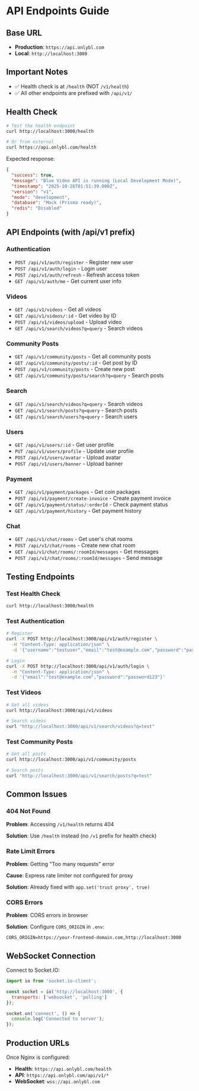 # API Endpoints Guide

## Base URL

- **Production**: `https://api.onlybl.com`
- **Local**: `http://localhost:3000`

## Important Notes

- ✅ Health check is at `/health` (NOT `/v1/health`)
- ✅ All other endpoints are prefixed with `/api/v1/`

## Health Check

```bash
# Test the health endpoint
curl http://localhost:3000/health

# Or from external
curl https://api.onlybl.com/health
```

Expected response:
```json
{
  "success": true,
  "message": "Blue Video API is running (Local Development Mode)",
  "timestamp": "2025-10-26T01:51:39.000Z",
  "version": "v1",
  "mode": "development",
  "database": "Mock (Prisma ready)",
  "redis": "Disabled"
}
```

## API Endpoints (with /api/v1 prefix)

### Authentication
- `POST /api/v1/auth/register` - Register new user
- `POST /api/v1/auth/login` - Login user
- `POST /api/v1/auth/refresh` - Refresh access token
- `GET /api/v1/auth/me` - Get current user info

### Videos
- `GET /api/v1/videos` - Get all videos
- `GET /api/v1/videos/:id` - Get video by ID
- `POST /api/v1/videos/upload` - Upload video
- `GET /api/v1/search/videos?q=query` - Search videos

### Community Posts
- `GET /api/v1/community/posts` - Get all community posts
- `GET /api/v1/community/posts/:id` - Get post by ID
- `POST /api/v1/community/posts` - Create new post
- `GET /api/v1/community/posts/search?q=query` - Search posts

### Search
- `GET /api/v1/search/videos?q=query` - Search videos
- `GET /api/v1/search/posts?q=query` - Search posts
- `GET /api/v1/search/users?q=query` - Search users

### Users
- `GET /api/v1/users/:id` - Get user profile
- `PUT /api/v1/users/profile` - Update user profile
- `POST /api/v1/users/avatar` - Upload avatar
- `POST /api/v1/users/banner` - Upload banner

### Payment
- `GET /api/v1/payment/packages` - Get coin packages
- `POST /api/v1/payment/create-invoice` - Create payment invoice
- `GET /api/v1/payment/status/:orderId` - Check payment status
- `GET /api/v1/payment/history` - Get payment history

### Chat
- `GET /api/v1/chat/rooms` - Get user's chat rooms
- `POST /api/v1/chat/rooms` - Create new chat room
- `GET /api/v1/chat/rooms/:roomId/messages` - Get messages
- `POST /api/v1/chat/rooms/:roomId/messages` - Send message

## Testing Endpoints

### Test Health Check
```bash
curl http://localhost:3000/health
```

### Test Authentication
```bash
# Register
curl -X POST http://localhost:3000/api/v1/auth/register \
  -H "Content-Type: application/json" \
  -d '{"username":"testuser","email":"test@example.com","password":"password123"}'

# Login
curl -X POST http://localhost:3000/api/v1/auth/login \
  -H "Content-Type: application/json" \
  -d '{"email":"test@example.com","password":"password123"}'
```

### Test Videos
```bash
# Get all videos
curl http://localhost:3000/api/v1/videos

# Search videos
curl "http://localhost:3000/api/v1/search/videos?q=test"
```

### Test Community Posts
```bash
# Get all posts
curl http://localhost:3000/api/v1/community/posts

# Search posts
curl "http://localhost:3000/api/v1/search/posts?q=test"
```

## Common Issues

### 404 Not Found

**Problem**: Accessing `/v1/health` returns 404

**Solution**: Use `/health` instead (no `/v1` prefix for health check)

### Rate Limit Errors

**Problem**: Getting "Too many requests" error

**Cause**: Express rate limiter not configured for proxy

**Solution**: Already fixed with `app.set('trust proxy', true)`

### CORS Errors

**Problem**: CORS errors in browser

**Solution**: Configure `CORS_ORIGIN` in `.env`:
```env
CORS_ORIGIN=https://your-frontend-domain.com,http://localhost:3000
```

## WebSocket Connection

Connect to Socket.IO:
```javascript
import io from 'socket.io-client';

const socket = io('http://localhost:3000', {
  transports: ['websocket', 'polling']
});

socket.on('connect', () => {
  console.log('Connected to server');
});
```

## Production URLs

Once Nginx is configured:

- **Health**: `https://api.onlybl.com/health`
- **API**: `https://api.onlybl.com/api/v1/*`
- **WebSocket**: `wss://api.onlybl.com`

